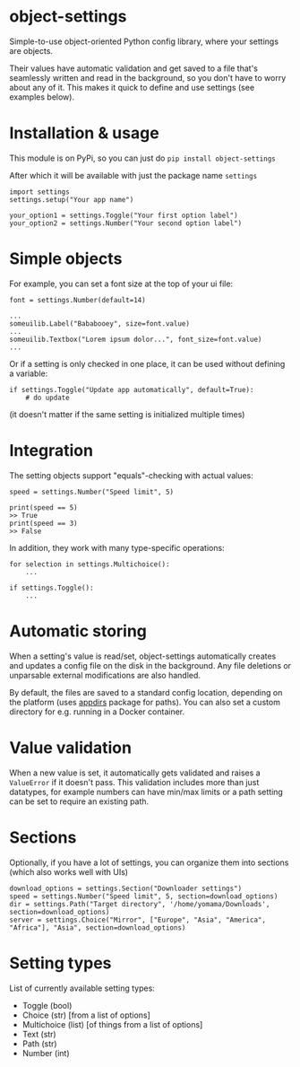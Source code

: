 # object-settings

Simple-to-use object-oriented Python config library, where your settings are objects.

Their values have automatic validation and get saved to a file that's seamlessly written and read in the background, so you don't have to worry about any of it. This makes it quick to define and use settings (see examples below).


Installation & usage
====================

This module is on PyPi, so you can just do
`pip install object-settings`

After which it will be available with just the package name `settings`

    import settings
    settings.setup("Your app name")
    
    your_option1 = settings.Toggle("Your first option label")
    your_option2 = settings.Number("Your second option label")


Simple objects
==============

For example, you can set a font size at the top of your ui file:

    font = settings.Number(default=14)

    ...
    someuilib.Label("Bababooey", size=font.value)
    ...
    someuilib.Textbox("Lorem ipsum dolor...", font_size=font.value)
    ...


Or if a setting is only checked in one place, it can be used without defining a variable:

    if settings.Toggle("Update app automatically", default=True):
        # do update

(it doesn't matter if the same setting is initialized multiple times)


Integration
===========

The setting objects support "equals"-checking with actual values:

    speed = settings.Number("Speed limit", 5)
    
    print(speed == 5)
    >> True
    print(speed == 3)
    >> False

In addition, they work with many type-specific operations:

    for selection in settings.Multichoice():
        ...

    if settings.Toggle():
        ...


Automatic storing
=================

When a setting's value is read/set, object-settings automatically creates and updates a config file on the disk in the background. Any file deletions or unparsable external modifications are also handled.

By default, the files are saved to a standard config location, depending on the platform (uses [appdirs](https://github.com/ActiveState/appdirs) package for paths). You can also set a custom directory for e.g. running in a Docker container.


Value validation
================

When a new value is set, it automatically gets validated and raises a `ValueError` if it doesn't pass. This validation includes more than just datatypes, for example numbers can have min/max limits or a path setting can be set to require an existing path.


Sections
========

Optionally, if you have a lot of settings, you can organize them into sections (which also works well with UIs)

    download_options = settings.Section("Downloader settings")
    speed = settings.Number("Speed limit", 5, section=download_options)
    dir = settings.Path("Target directory", '/home/yomama/Downloads', section=download_options)
    server = settings.Choice("Mirror", ["Europe", "Asia", "America", "Africa"], "Asia", section=download_options)



Setting types
=============

List of currently available setting types:

- Toggle (bool)
- Choice (str)  [from a list of options]
- Multichoice (list)  [of things from a list of options]
- Text (str)
- Path (str)
- Number (int)

